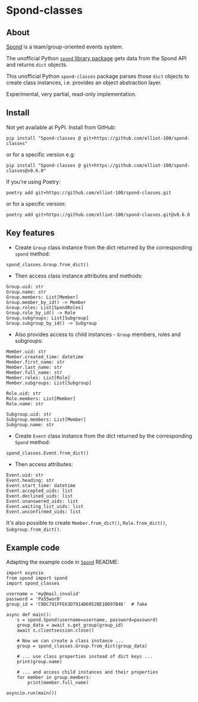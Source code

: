 # Spond-classes

## About

[Spond](https://spond.com/welcome) is a team/group-oriented events system.

The unofficial Python [`spond` library package](https://github.com/Olen/Spond/) gets
data from the Spond API and returns `dict` objects.

This unofficial Python `spond-classes` package parses those `dict` objects to create
class instances, i.e. provides an object abstraction layer.

Experimental, very partial, read-only implementation.

## Install

Not yet available at PyPI. Install from GitHub:

`
pip install "Spond-classes @ git+https://github.com/elliot-100/spond-classes"
`

or for a specific version e.g:

`
pip install "Spond-classes @ git+https://github.com/elliot-100/spond-classes@v0.6.0"
`

If you're using Poetry:

`
poetry add git+https://github.com/elliot-100/spond-classes.git
`

or for a specific version:

`
poetry add git+https://github.com/elliot-100/spond-classes.git@v0.6.0
`

## Key features

* Create `Group` class instance from the dict returned by the corresponding `spond`
method:

```
spond_classes.Group.from_dict()
```

* Then access class instance attributes and methods:

```
Group.uid: str
Group.name: str
Group.members: List[Member]
Group.member_by_id() -> Member
Group.roles: List[SpondRoles]
Group.role_by_id() -> Role
Group.subgroups: List[Subgroup]
Group.subgroup_by_id() -> Subgroup
```


* Also provides access to child instances - `Group` members, roles and subgroups:
```
Member.uid: str
Member.created_time: datetime
Member.first_name: str
Member.last_name: str
Member.full_name: str
Member.roles: List[Role]
Member.subgroups: List[Subgroup]

Role.uid: str
Role.members: List[Member]
Role.name: str

Subgroup.uid: str
Subgroup.members: List[Member]
Subgroup.name: str
```

* Create `Event` class instance from the dict returned by the corresponding `Spond`
method:

```
spond_classes.Event.from_dict()
```

* Then access attributes:

```
Event.uid: str
Event.heading: str
Event.start_time: datetime
Event.accepted_uids: list
Event.declined_uids: list
Event.unanswered_uids: list
Event.waiting_list_uids: list
Event.unconfirmed_uids: list
```
It's also possible to create `Member.from_dict()`, `Role.from_dict()`,
`Subgroup.from_dict()`.

## Example code

Adapting the example code in [`Spond`](https://github.com/Olen/Spond/) README:

```
import asyncio
from spond import spond
import spond_classes

username = 'my@mail.invalid'
password = 'Pa55worD'
group_id = 'C9DC791FFE63D7914D6952BE10D97B46'  # fake

async def main():
    s = spond.Spond(username=username, password=password)
    group_data = await s.get_group(group_id)
    await s.clientsession.close()

    # Now we can create a class instance ...
    group = spond_classes.Group.from_dict(group_data)

    # ... use class properties instead of dict keys ...
    print(group.name)

    # ... and access child instances and their properties
    for member in group.members:
        print(member.full_name)

asyncio.run(main())
```

